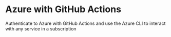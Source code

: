 # Azure with GitHub Actions
Authenticate to Azure with GitHub Actions and use the Azure CLI to interact with any service in a subscription
